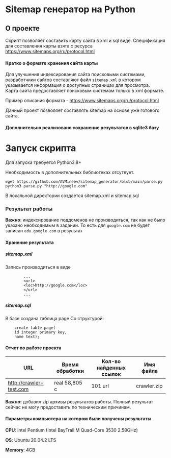 # Sitemap генератор на Python
## О проекте
Скрипт позволяет составить карту сайта в xml и sql виде. Спецификация для составления карты взята с ресурса https://www.sitemaps.org/ru/protocol.html

#### Кратко о формате хранения сайта карты
Для улучшения индексирования сайта поисковыми системами, разработчики сайтов составляют файл ``` sitemap.xml ``` в котором указывается информация о доступных страницах для просмотра.  
Карта сайта предоставляет поисковым системам только в xml формате. 

Пример описания формата - https://www.sitemaps.org/ru/protocol.html

Данный проект позволяет составлять sitemap на основе уже готового сайта.

#### Дополнительно реализовано сохранение результатов в sqlite3 базу

# Запуск скрипта
Для запуска требуется Python3.8+

Необходимость в дополнительных библиотеках отсутвует.

``` 
wget https://github.com/AVMineev/sitemap_generator/blob/main/parse.py
python3 parse.py "http://google.com"  
```
 
 В локальной директории создается sitemap.xml и sitemap.sql
 
 ### Результат работы
 
 **Важно**: индексирование поддоменов не производиться, так как не было указано необходимым в задании. То есть для ```google.com``` не будет записан ```edu.google.com``` в результат
 #### Хранение результата
 #####   sitemap.xml
  Запись производиться в виде
``` 
        ...
        <url>
        <loc>http://google.com</loc>
        </url>
        ...
```
#####    sitemap.sql
В базе создана таблица page Со структурой:
```
	create table page(
	id integer primary key,
	name text);
```
#### Отчет по работе проекта
URL | Время обработки | Кол-во найденных ссылок | Имя файла
------------ | -------------|-------------|--------|
http://crawler-test.com | real 58,805 c | 101 url | crawler.zip

**Важно:** добавил zip архивы результатов работы. Полный результат сейчас не могу предоставить по техническим причинам. 

#### Параметры компьютера на котором были получены результаты
   **CPU**: Intel Pentium (Intel BayTrail M Quad-Core 3530 2.58GHz)
   
   **OS**: Ubuntu 20.04.2 LTS
   
   **Memory**: 4GB
